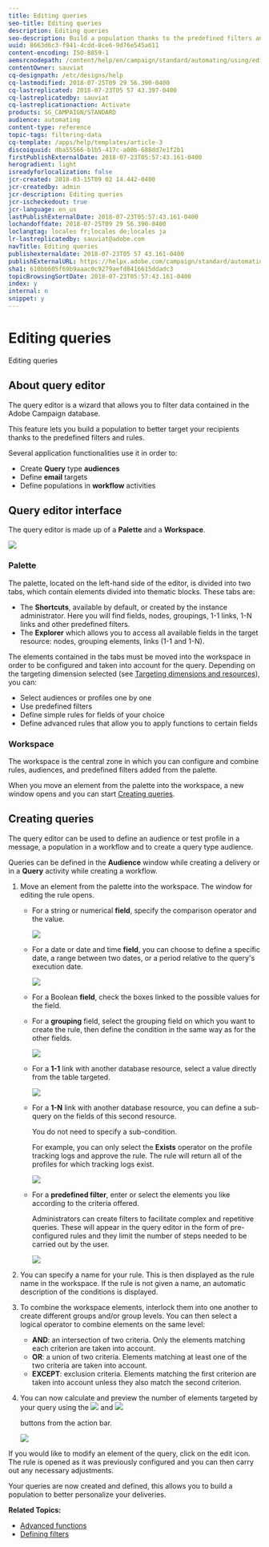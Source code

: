```yaml
---
title: Editing queries
seo-title: Editing queries
description: Editing queries
seo-description: Build a population thanks to the predefined filters and rules.
uuid: 8663d6c3-f941-4cdd-8ce6-9d76e545a611
content-encoding: ISO-8859-1
aemsrcnodepath: /content/help/en/campaign/standard/automating/using/editing-queries
contentOwner: sauviat
cq-designpath: /etc/designs/help
cq-lastmodified: 2018-07-25T09 29 56.390-0400
cq-lastreplicated: 2018-07-23T05 57 43.397-0400
cq-lastreplicatedby: sauviat
cq-lastreplicationaction: Activate
products: SG_CAMPAIGN/STANDARD
audience: automating
content-type: reference
topic-tags: filtering-data
cq-template: /apps/help/templates/article-3
discoiquuid: dba55566-b1b5-417c-a00b-688dd7e1f2b1
firstPublishExternalDate: 2018-07-23T05:57:43.161-0400
herogradient: light
isreadyforlocalization: false
jcr-created: 2018-03-15T09 02 14.442-0400
jcr-createdby: admin
jcr-description: Editing queries
jcr-ischeckedout: true
jcr-language: en_us
lastPublishExternalDate: 2018-07-23T05:57:43.161-0400
lochandoffdate: 2018-07-25T09 29 56.390-0400
loclangtag: locales fr;locales de;locales ja
lr-lastreplicatedby: sauviat@adobe.com
navTitle: Editing queries
publishexternaldate: 2018-07-23T05 57 43.161-0400
publishExternalURL: https://helpx.adobe.com/campaign/standard/automating/using/editing-queries.html
sha1: 610bb605f69b9aaac0c9279aefd8416615ddadc3
topicBrowsingSortDate: 2018-07-23T05:57:43.161-0400
index: y
internal: n
snippet: y
---
```


# Editing queries

Editing queries

## About query editor

The query editor is a wizard that allows you to filter data contained in the Adobe Campaign database.

This feature lets you build a population to better target your recipients thanks to the predefined filters and rules.

Several application functionalities use it in order to:

* Create **Query** type **audiences**
* Define **email** targets
* Define populations in **workflow** activities

## Query editor interface

The query editor is made up of a **Palette** and a **Workspace**.

![](assets/query_editor_overview.png)

### Palette

The palette, located on the left-hand side of the editor, is divided into two tabs, which contain elements divided into thematic blocks. These tabs are:

* The **Shortcuts**, available by default, or created by the instance administrator. Here you will find fields, nodes, groupings, 1-1 links, 1-N links and other predefined filters.
* The **Explorer** which allows you to access all available fields in the target resource: nodes, grouping elements, links (1-1 and 1-N).

The elements contained in the tabs must be moved into the workspace in order to be configured and taken into account for the query. Depending on the targeting dimension selected (see [Targeting dimensions and resources](../../automating/using/query.md#targeting-dimensions-and-resources)), you can:

* Select audiences or profiles one by one
* Use predefined filters
* Define simple rules for fields of your choice
* Define advanced rules that allow you to apply functions to certain fields

### Workspace

The workspace is the central zone in which you can configure and combine rules, audiences, and predefined filters added from the palette.

When you move an element from the palette into the workspace, a new window opens and you can start [Creating queries](../../automating/using/editing-queries.md#creating-queries).

## Creating queries

The query editor can be used to define an audience or test profile in a message, a population in a workflow and to create a query type audience.

Queries can be defined in the **Audience** window while creating a delivery or in a **Query** activity while creating a workflow.

1. Move an element from the palette into the workspace. The window for editing the rule opens.

    * For a string or numerical **field**, specify the comparison operator and the value. 
    
      ![](assets/query_editor_audience_definition2.png)

    * For a date or date and time **field**, you can choose to define a specific date, a range between two dates, or a period relative to the query's execution date.
    
      ![](assets/query_editor_date_field.png)

    * For a Boolean **field**, check the boxes linked to the possible values for the field.
    * For a **grouping** field, select the grouping field on which you want to create the rule, then define the condition in the same way as for the other fields.
    
      ![](assets/query_editor_audience_definition4.png)

    * For a **1-1** link with another database resource, select a value directly from the table targeted.
    
      ![](assets/query_editor_audience_definition5.png)

    * For a **1-N** link with another database resource, you can define a sub-query on the fields of this second resource.

      You do not need to specify a sub-condition.

      For example, you can only select the **Exists** operator on the profile tracking logs and approve the rule. The rule will return all of the profiles for which tracking logs exist.
    
      ![](assets/query_editor_audience_definition6.png)

    * For a **predefined filter**, enter or select the elements you like according to the criteria offered.

      Administrators can create filters to facilitate complex and repetitive queries. These will appear in the query editor in the form of pre-configured rules and they limit the number of steps needed to be carried out by the user.
    
      ![](assets/query-editor_filter_email-audience_filter.png)

1. You can specify a name for your rule. This is then displayed as the rule name in the workspace. If the rule is not given a name, an automatic description of the conditions is displayed.
1. To combine the workspace elements, interlock them into one another to create different groups and/or group levels. You can then select a logical operator to combine elements on the same level:

    * **AND**: an intersection of two criteria. Only the elements matching each criterion are taken into account.
    * **OR**: a union of two criteria. Elements matching at least one of the two criteria are taken into account.
    * **EXCEPT**: exclusion criteria. Elements matching the first criterion are taken into account unless they also match the second criterion.

1. You can now calculate and preview the number of elements targeted by your query using the  ![](assets/count.png) and  ![](assets/preview.png)

   buttons from the action bar.

   ![](assets/query_editor_combining_rules.png)

If you would like to modify an element of the query, click on the edit icon. The rule is opened as it was previously configured and you can then carry out any necessary adjustments.

Your queries are now created and defined, this allows you to build a population to better personalize your deliveries.

**Related Topics:**

* [Advanced functions](../../automating/using/advanced-expression-editing.md)
* [Defining filters](../../developing/using/step-4--define-filters.md)

